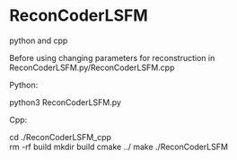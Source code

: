 # ReconCoderLSFM
python and cpp

Before using changing parameters for reconstruction in ReconCoderLSFM.py/ReconCoderLSFM.cpp

Python:

  python3 ReconCoderLSFM.py
  
Cpp:

  cd ./ReconCoderLSFM_cpp \
  rm -rf build
  mkdir build
  cmake ../
  make
  ./ReconCoderLSFM
